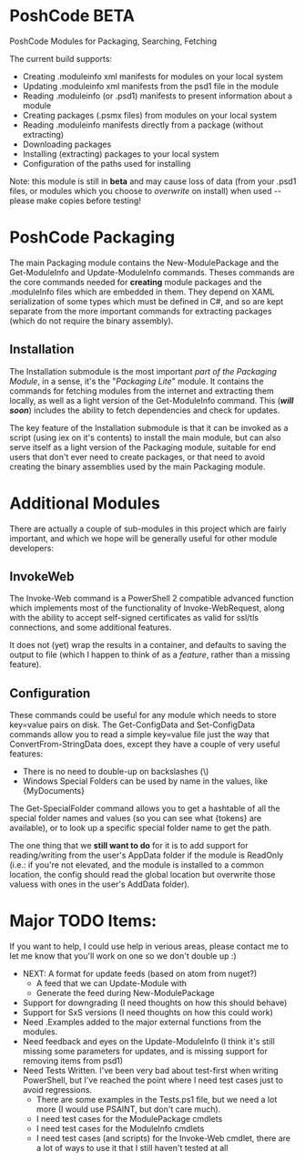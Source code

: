 PoshCode BETA
=============

PoshCode Modules for Packaging, Searching, Fetching

The current build supports:

* Creating .moduleinfo xml manifests for modules on your local system
* Updating .moduleinfo xml manifests from the psd1 file in the module
* Reading .moduleinfo (or .psd1) manifests to present information about a module
* Creating packages (.psmx files) from modules on your local system
* Reading .moduleinfo manifests directly from a package (without extracting)
* Downloading packages 
* Installing (extracting) packages to your local system
* Configuration of the paths used for installing 

Note: this module is still in **beta** and may cause loss of data (from your .psd1 files, or modules which you choose to *overwrite* on install) when used -- please make copies before testing!

PoshCode Packaging
==================

The main Packaging module contains the New-ModulePackage and the Get-ModuleInfo and Update-ModuleInfo commands.  Theses commands are the core commands needed for **creating** module packages and the .moduleInfo files which are embedded in them. They depend on XAML serialization of some types which must be defined in C#, and so are kept separate from the more important commands for extracting packages (which do not require the binary assembly).


Installation
------------

The Installation submodule is the most important *part of the Packaging Module*, in a sense, it's the "*Packaging Lite*" module. It contains the commands for fetching modules from the internet and extracting them locally, as well as a light version of the Get-ModuleInfo command. This (***will soon***) includes the ability to fetch dependencies and check for updates.

The key feature of the Installation submodule is that it can be invoked as a script (using iex on it's contents) to install the main module, but can also serve itself as a light version of the Packaging module, suitable for end users that don't ever need to create packages, or that need to avoid creating the binary assemblies used by the main Packaging module.


Additional Modules
==================

There are actually a couple of sub-modules in this project which are fairly important, and which we hope will be generally useful for other module developers:

InvokeWeb
---------

The Invoke-Web command is a PowerShell 2 compatible advanced function which implements most of the functionality of Invoke-WebRequest, along with the ability to accept self-signed certificates as valid for ssl/tls connections, and some additional features.

It does not (yet) wrap the results in a container, and defaults to saving the output to file (which I happen to think of as a _feature_, rather than a missing feature).

Configuration
-------------

These commands could be useful for any module which needs to store key=value pairs on disk. The Get-ConfigData and Set-ConfigData commands allow you to read a simple key=value file just the way that ConvertFrom-StringData does, except they have a couple of very useful features: 

* There is no need to double-up on backslashes (\\)
* Windows Special Folders can be used by name in the values, like {MyDocuments}

The Get-SpecialFolder command allows you to get a hashtable of all the special folder names and values (so you can see what {tokens} are available), or to look up a specific special folder name to get the path.

The one thing that we **still want to do** for it is to add support for reading/writing from the user's AppData folder if the module is ReadOnly (i.e.: if you're not elevated, and the module is installed to a common location, the config should read the global location but overwrite those valuess with ones in the user's AddData folder).


Major TODO Items:
=================

If you want to help, I could use help in verious areas, please contact me to let me know that you'll work on one so we don't double up :)

* NEXT: A format for update feeds (based on atom from nuget?)
  * A feed that we can Update-Module with
  * Generate the feed during New-ModulePackage
* Support for downgrading (I need thoughts on how this should behave)
* Support for SxS versions (I need thoughts on how this could work)
* Need .Examples added to the major external functions from the modules.
* Need feedback and eyes on the Update-ModuleInfo (I think it's still missing some parameters for updates, and is missing support for removing items from psd1)
* Need Tests Written. I've been very bad about test-first when writing PowerShell, but I've reached the point where I need test cases just to avoid regressions.
  * There are some examples in the Tests.ps1 file, but we need a lot more (I would use PSAINT, but don't care much).
  * I need test cases for the ModulePackage cmdlets
  * I need test cases for the ModuleInfo cmdlets
  * I need test cases (and scripts) for the Invoke-Web cmdlet, there are a lot of ways to use it that I still haven't tested at all





